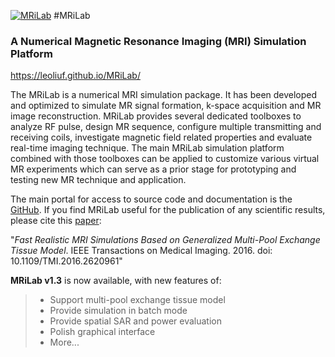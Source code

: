 [![MRiLab](http://mrilab.sourceforge.net/images/logo.png)]()
#MRiLab
### A Numerical Magnetic Resonance Imaging (MRI) Simulation Platform

https://leoliuf.github.io/MRiLab/

The MRiLab is a numerical MRI simulation package. It has been developed and optimized to simulate MR signal formation, k-space acquisition and MR image reconstruction. MRiLab provides several dedicated toolboxes to analyze RF pulse, design MR sequence, configure multiple transmitting and receiving coils, investigate magnetic field related properties and evaluate real-time imaging technique. The main MRiLab simulation platform combined with those toolboxes can be applied to customize various virtual MR experiments which can serve as a prior stage for prototyping and testing new MR technique and application.

The main portal for access to source code and documentation is the [GitHub][1]. If you find MRiLab useful for the publication of any scientific results, please cite this [paper][2]: 

"*Fast Realistic MRI Simulations Based on Generalized Multi-Pool Exchange Tissue Model*. IEEE Transactions on Medical Imaging. 2016. doi: 10.1109/TMI.2016.2620961"

**MRiLab v1.3** is now available, with new features of:
  >- Support multi-pool exchange tissue model 
  >- Provide simulation in batch mode 
  >- Provide spatial SAR and power evaluation 
  >- Polish graphical interface
  >- More... 
  
  
  
  [1]: <https://leoliuf.github.io/MRiLab/>
  [2]: <http://ieeexplore.ieee.org/document/7676360/>
